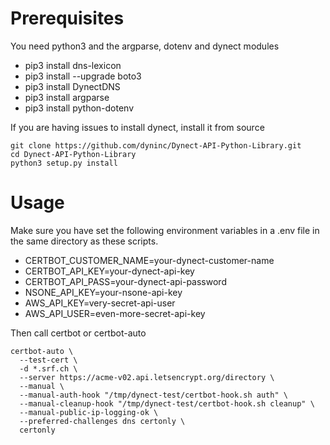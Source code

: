 Prerequisites
=============

You need python3 and the argparse, dotenv and dynect modules
- pip3 install dns-lexicon
- pip3 install --upgrade boto3
- pip3 install DynectDNS
- pip3 install argparse
- pip3 install python-dotenv

If you are having issues to install dynect, install it from source

    git clone https://github.com/dyninc/Dynect-API-Python-Library.git
    cd Dynect-API-Python-Library
    python3 setup.py install


Usage
=====

Make sure you have set the following environment variables in a .env file in the same directory as these scripts.
- CERTBOT_CUSTOMER_NAME=your-dynect-customer-name
- CERTBOT_API_KEY=your-dynect-api-key
- CERTBOT_API_PASS=your-dynect-api-password
- NSONE_API_KEY=your-nsone-api-key
- AWS_API_KEY=very-secret-api-user
- AWS_API_USER=even-more-secret-api-key


Then call certbot or certbot-auto

    certbot-auto \
      --test-cert \
      -d *.srf.ch \
      --server https://acme-v02.api.letsencrypt.org/directory \
      --manual \
      --manual-auth-hook "/tmp/dynect-test/certbot-hook.sh auth" \
      --manual-cleanup-hook "/tmp/dynect-test/certbot-hook.sh cleanup" \
      --manual-public-ip-logging-ok \
      --preferred-challenges dns certonly \
      certonly
